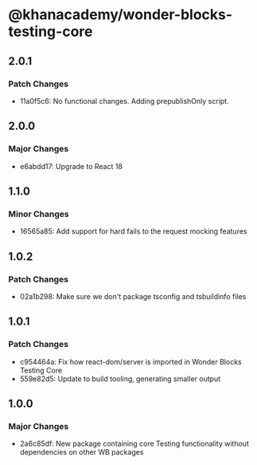 # @khanacademy/wonder-blocks-testing-core

## 2.0.1

### Patch Changes

-   11a0f5c6: No functional changes. Adding prepublishOnly script.

## 2.0.0

### Major Changes

-   e6abdd17: Upgrade to React 18

## 1.1.0

### Minor Changes

-   16565a85: Add support for hard fails to the request mocking features

## 1.0.2

### Patch Changes

-   02a1b298: Make sure we don't package tsconfig and tsbuildinfo files

## 1.0.1

### Patch Changes

-   c954464a: Fix how react-dom/server is imported in Wonder Blocks Testing Core
-   559e82d5: Update to build tooling, generating smaller output

## 1.0.0

### Major Changes

-   2a6c85df: New package containing core Testing functionality without dependencies on other WB packages
